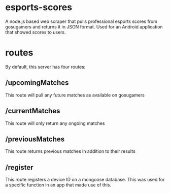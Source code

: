 # esports-scores
A node.js based web scraper that pulls professional esports scores from gosugamers and returns it in JSON format. Used for an Android application that showed scores to users.

# routes
By default, this server has four routes:
## /upcomingMatches
This route will pull any future matches as available on gosugamers
## /currentMatches
This route will only return any ongoing matches
## /previousMatches
This route returns previous matches in addition to their results
## /register
This route registers a device ID on a mongoose database. This was used for a specific function in an app that made use of this.
